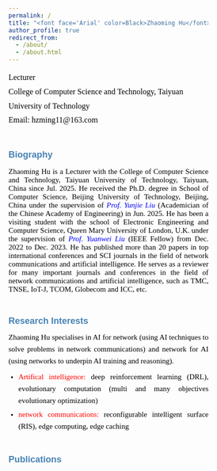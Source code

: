 ```yaml
---
permalink: /
title: "<font face='Arial' color=Black>Zhaoming Hu</font>"
author_profile: true
redirect_from: 
  - /about/
  - /about.html
---
```


<p style="line-height: 1.8;">
<font face='Calibri' size="3.75" color=Black>
Lecturer<br>
College of Computer Science and Technology, Taiyuan University of Technology<br>
Email: hzming11@163.com
</font>
</p>


# <font face='Arial' size="4.75" color=SteelBlue>Biography</font>
<p style="text-align: justify; font-family: Calibri; font-size: 15px; color: black;">
Zhaoming Hu is a Lecturer with the College of Computer Science and Technology, Taiyuan University of Technology, Taiyuan, China since Jul. 2025. He received the Ph.D. degree in School of Computer Science, Beijing University of Technology, Beijing, China under the supervision of <a href="https://ieeexplore.ieee.org/author/37537574300" style="text-decoration: none;"><i style="color: blue;">Prof. Yunjie Liu</i></a> (Academician of the Chinese Academy of Engineering) in Jun. 2025. He has been a visiting student with the school of Electronic Engineering and Computer Science, Queen Mary University of London, U.K. under the supervision of <a href="https://www.eee.hku.hk/~yuanwei/#highlights" style="text-decoration: none;"><i style="color: blue;">Prof. Yuanwei Liu</i></a> (IEEE Fellow) from Dec. 2022 to Dec. 2023. He has published more than 20 papers in top international conferences and SCI journals in the field of network communications and artificial intelligence. He serves as a reviewer for many important journals and conferences in the field of network communications and artificial intelligence, such as TMC, TNSE, IoT-J, TCOM, Globecom and ICC, etc.
</p>


# <font face='Arial' size="4.75" color=SteelBlue>Research Interests</font>
<div style="text-align: justify; font-family: Calibri; font-size: 15px; line-height: 1.6;">
  <p style="margin: 0 0 8px; color: black;">
    Zhaoming Hu specialises in AI for network (using AI techniques to solve problems in network communications) and network for AI (using networks to underpin AI training and reasoning).
  </p>
  
  <ul style="margin: 0; padding-left: 20px;">
    <li style="margin-bottom: 4px; text-align: justify;">
      <span style="color: red;">Artifical intelligence:</span> 
      <span style="color: black;">deep reinforcement learning (DRL), evolutionary computation (multi and many objectives evolutionary optimization)</span>
    </li>
    <li style="text-align: justify;">
      <span style="color: red;">network communications:</span> 
      <span style="color: black;">reconfigurable intelligent surface (RIS), edge computing, edge caching</span>
    </li>
  </ul>
</div>

# <font face='Arial' size="4.75" color=SteelBlue>Publications</font>
<html lang="en">
<head>
    <meta charset="UTF-8">
    <meta name="viewport" content="width=device-width, initial-scale=1.0">
    <title>学术出版物列表 - Zhaoming Hu</title>
    <link href="https://fonts.googleapis.com/css2?family=Calibri:wght@400;700&family=SimHei&display=swap" rel="stylesheet">
    <style>
        * {
            margin: 0;
            padding: 0;
            box-sizing: border-box;
        }
        
        body {
            font-family: 'Calibri', sans-serif;
            background: linear-gradient(135deg, #f5f7fa 0%, #e4edf5 100%);
            color: #333;
            line-height: 1.6;
            padding: 30px;
            max-width: 1200px;
            margin: 0 auto;
        }
        
        .container {
            background: white;
            border-radius: 12px;
            box-shadow: 0 8px 30px rgba(0, 0, 0, 0.1);
            padding: 40px;
            position: relative;
            overflow: hidden;
        }
        
        .container::before {
            content: "";
            position: absolute;
            top: 0;
            left: 0;
            right: 0;
            height: 5px;
            background: linear-gradient(90deg, #d32f2f, #1976d2);
        }
        
        header {
            text-align: center;
            margin-bottom: 30px;
            padding-bottom: 20px;
            border-bottom: 1px solid #e0e0e0;
        }
        
        h1 {
            color: #2c3e50;
            font-size: 32px;
            margin-bottom: 10px;
        }
        
        .scholar-link {
            text-align: center;
            margin: 25px 0;
            font-size: 15px;
        }
        
        .scholar-link a {
            color: #1976d2;
            text-decoration: none;
            font-weight: 700;
            transition: all 0.3s ease;
            position: relative;
        }
        
        .scholar-link a::after {
            content: "";
            position: absolute;
            bottom: -2px;
            left: 0;
            width: 100%;
            height: 1.5px;
            background: #1976d2;
            transform: scaleX(0);
            transform-origin: right;
            transition: transform 0.3s ease;
        }
        
        .scholar-link a:hover {
            color: #0d47a1;
        }
        
        .scholar-link a:hover::after {
            transform: scaleX(1);
            transform-origin: left;
        }
        
        .section-title {
            color: #d32f2f;
            font-size: 20px;
            margin: 30px 0 15px;
            padding-bottom: 8px;
            border-bottom: 2px solid #e0e0e0;
            position: relative;
        }
        
        .section-title::after {
            content: "";
            position: absolute;
            bottom: -2px;
            left: 0;
            width: 80px;
            height: 2px;
            background: #d32f2f;
        }
        
        .publication-list {
            list-style: none;
        }
        
        .publication-item {
            margin-bottom: 20px;
            padding-bottom: 15px;
            border-bottom: 1px dashed #e0e0e0;
            text-align: justify;
            hyphens: auto;
            font-size: 15px;
        }
        
        .publication-item:last-child {
            border-bottom: none;
        }
        
        .publication-number {
            font-weight: bold;
            color: #2c3e50;
            margin-right: 5px;
        }
        
        .publication-highlight {
            background: rgba(255, 215, 0, 0.2);
            padding: 2px 4px;
            border-radius: 3px;
            font-weight: 600;
        }
        
        .chinese-text {
            font-family: 'SimHei', 'Microsoft YaHei', sans-serif;
            font-size: 14px;
        }
        
        footer {
            text-align: center;
            margin-top: 40px;
            padding-top: 20px;
            border-top: 1px solid #e0e0e0;
            color: #7f8c8d;
            font-size: 14px;
        }
        
        .impact-factor {
            display: inline-block;
            background: #e3f2fd;
            color: #0d47a1;
            padding: 2px 6px;
            border-radius: 4px;
            font-size: 13px;
            margin-left: 5px;
            font-weight: 600;
        }
        
        .top-journal {
            display: inline-block;
            background: #ffebee;
            color: #c62828;
            padding: 2px 6px;
            border-radius: 4px;
            font-size: 13px;
            margin-left: 5px;
            font-weight: 600;
        }
        
        .ccf-rank {
            display: inline-block;
            background: #e8f5e9;
            color: #2e7d32;
            padding: 2px 6px;
            border-radius: 4px;
            font-size: 13px;
            margin-left: 5px;
            font-weight: 600;
        }
        
        @media (max-width: 768px) {
            body {
                padding: 15px;
            }
            
            .container {
                padding: 25px;
            }
            
            h1 {
                font-size: 26px;
            }
            
            .publication-item {
                font-size: 14px;
            }
        }
    </style>
</head>
<body>
    <div class="container">
        <header>
            <h1>Zhaoming Hu - 学术出版物</h1>
            <div class="scholar-link">
                <span>See a full list of publications on </span>
                <a href="https://scholar.google.co.uk/citations?user=X5bNcZ0AAAAJ&hl=zh-CN&authuser=1" target="_blank">Google Scholar</a>
            </div>
        </header>
        
        <main>
            <div class="section-title">Journal Articles</div>
            <ul class="publication-list">
                <li class="publication-item">
                    <span class="publication-number">16.</span> 
                    Zhaoming Hu, Chao Fang, Zhuwei Wang, Jining Chen, Shu-Ming Tseng, Mianxiong Dong, 
                    "Joint Content Caching and Request Routing for User-Centric Many-Objective Metaverse Services", 
                    <em>IEEE Transactions on Network Science and Engineering</em>, 12(3), 1911-1925, 2025. 
                    <span class="impact-factor">(SCI Q2，IF= 6.5)</span>
                </li>
                
                <li class="publication-item">
                    <span class="publication-number">15.</span> 
                    Zhaoming Hu, Chao Fang, Ruikang Zhong, Yuanwei Liu, 
                    "Joint physical and network layers design for STARS-assisted multi-cellular edge caching", 
                    <em>IEEE Transactions on Wireless Communications</em>, 23(11): 17446 - 17460, 2024. 
                    <span class="top-journal">(SCI Q1 ToP)</span>
                    <span class="impact-factor">(IF= 10.4)</span>
                </li>
                
                <li class="publication-item">
                    <span class="publication-number">14.</span> 
                    Zhaoming Hu, Ruikang Zhong, Chao Fang, and Yuanwei Liu, 
                    "Caching-at-STARS: the Next Generation Edge Caching", 
                    <em>IEEE Transactions on Wireless Communications</em>, 23(8): 8372-8387, 2024. 
                    <span class="top-journal">(SCI Q1 ToP)</span>
                    <span class="impact-factor">(IF= 10.4)</span>
                </li>
                
                <li class="publication-item">
                    <span class="publication-number">13.</span> 
                    Zhaoming Hu, Chao Fang, Zhuwei Wang, Shu-Ming Tseng and Mianxiong Dong, 
                    "Many-Objective Optimization Based-Content Popularity Prediction for Cache-Assisted Cloud-Edge-End Collaborative IoT Networks", 
                    <em>IEEE Internet of Things Journal</em>, 11(1): 1190-1200, 2024. 
                    <span class="top-journal">(SCI Q1 ToP)</span>
                    <span class="impact-factor">(IF= 10.6)</span>
                    <span class="publication-highlight">(ESI Highly Cited Paper)</span>
                </li>
                
                <li class="publication-item">
                    <span class="publication-number">12.</span> 
                    Chao Fang, Zhaoming Hu, Xiangheng Meng, Shanshan Tu, Zhuwei Wang, Deze Zeng, Wei Ni, Song Guo, and Zhu Han, 
                    "DRL-Driven Joint Task Offloading and Resource Allocation for Energy-Efficient Content Delivery in Cloud-Edge Cooperation Networks", 
                    <em>IEEE Transactions on Vehicular Technology</em>, 72(12): 16195-16207, 2023. 
                    <span class="impact-factor">(SCI Q2，IF=6.8)</span>
                </li>
                
                <li class="publication-item">
                    <span class="publication-number">11.</span> 
                    Chao Fang, Hang Xu, Yihui Yang, Zhaoming Hu*, Shanshan Tu, Kaoru Ota, Zheng Yang, Mianxiong Dong, Zhu Han, F. Richard Yu, Yunjie Liu, 
                    "Deep Reinforcement Learning Based Resource Allocation for Content Distribution in Fog Radio Access Networks", 
                    <em>IEEE Internet of Things Journal</em>, 9(18): 16874-16883, 2022. 
                    <span class="top-journal">(SCI Q1 ToP)</span>
                    <span class="impact-factor">(IF=10.6)</span>
                </li>
                
                <li class="publication-item">
                    <span class="publication-number">10.</span> 
                    Chao Fang, Tianyi Zhang, Jingjing Huang, Hang Xu, Zhaoming Hu, Yihui Yang, Zhuwei Wang, Zequan Zhou, and Xiling Luo, 
                    "A DRL-Driven Intelligent Optimization Strategy for Resource Allocation in Cloud-Edge-End Cooperation Environments", 
                    <em>Symmetry</em>, 14(10): 2120, 2022.
                </li>
                
                <li class="publication-item">
                    <span class="publication-number">9.</span> 
                    Chao Fang, Xiangheng Meng, Zhaoming Hu, Fangmin Xu, Deze Zeng, Mianxiong Dong, and Wei Ni, 
                    "AI-Driven Energy-Efficient Content Task Offloading in Cloud-Edge-End Cooperation Networks", 
                    <em>IEEE Open Journal of the Computer Society</em>, 162-171, 2022.
                </li>
                
                <li class="publication-item">
                    <span class="publication-number">8.</span> 
                    Zhaoming Hu, Yang Lan, Zhixia Zhang, Xingjuan Cai, 
                    "A many-objective particle swarm optimization algorithm based on multiple criteria for hybrid recommendation system", 
                    <em>KSII Transactions on Internet and Information Systems</em>, 15(2): 442-460, 2021. 
                    <span class="impact-factor">(SCI Q3)</span>
                </li>
                
                <li class="publication-item">
                    <span class="publication-number">7.</span> 
                    Jialei Xu, Zhixia Zhang, Zhaoming Hu, Lei Du, Xingjuan Cai, 
                    "A many-objective optimized task allocation scheduling model in cloud computing", 
                    <em>Applied Intelligence</em>, 51: 3293-3310, 2021.
                    <span class="impact-factor">(SCI Q2，IF= 5.3)</span>
                </li>
                
                <li class="publication-item">
                    <span class="publication-number">6.</span> 
                    Zhihua Cui, Zhixia Zhang, Zhaoming Hu, Shaojin Geng, Jinjun Chen. 
                    "A Many-objective Optimization based Intelligent High performance Data Processing Model for Cyber-Physical-Social Systems", 
                    <em>IEEE Transactions on Network Science and Engineering</em>, 9(6): 3825-3834, 2021.
                    <span class="impact-factor">(SCI Q2，IF= 6.5)</span>
                </li>
                
                <li class="publication-item">
                    <span class="publication-number">5.</span> 
                    Lijie Xie, Zhaoming Hu, Xingjuan Cai, Wensheng Zhang, Jinjun Chen. 
                    "Explainable recommendation based on knowledge graph and multi-objective optimization". 
                    <em>Complex & Intelligent Systems</em>, 7: 1241-1252, 2021. 
                    <span class="impact-factor">(SCI Q2，IF= 5.8)</span>
                </li>
                
                <li class="publication-item">
                    <span class="publication-number">4.</span> 
                    Zhihua Cui, Peng Zhao, Zhaoming Hu, Xingjuan Cai, Wensheng Zhang, Jinjun Chen, 
                    "An Improved Matrix Factorization based Model for Many-objective Optimization Recommendation", 
                    <em>Information Sciences</em>, 579: 1-14, 2021.
                    <span class="top-journal">(SCI Q1)</span>
                    <span class="impact-factor">(IF= 8.1)</span>
                </li>
                
                <li class="publication-item">
                    <span class="publication-number">3.</span> 
                    <span class="chinese-text">蔡星娟，胡钊鸣，王茜，张志霞，崔志华，张文生，"基于高维多目标优化的多无人机协同航迹规划"，</span>
                    <em>中国科学：信息科学（中文版）</em>，537: 148-161, 2020.
                    <span class="ccf-rank">(CCF A)</span>
                </li>
                
                <li class="publication-item">
                    <span class="publication-number">2.</span> 
                    Xingjuan Cai, Zhaoming Hu, Jinjun Chen, 
                    "A many-objective optimization recommendation algorithm based on knowledge mining", 
                    <em>Information Sciences</em>, 537: 148-161, 2020.
                    <span class="top-journal">(SCI Q1 ToP)</span>
                    <span class="impact-factor">(IF= 8.1)</span>
                </li>
                
                <li class="publication-item">
                    <span class="publication-number">1.</span> 
                    Xingjuan Cai, Zhaoming Hu, Peng Zhao, WenSheng Zhang, Jinjun Chen, 
                    "A hybrid recommendation system with many-objective evolutionary", 
                    <em>Expert Systems with Applications</em>, 2020, 159: 113648.
                    <span class="top-journal">(SCI Q1 ToP)</span>
                    <span class="impact-factor">(IF= 6.954)</span>
                </li>
            </ul>
            
            <div class="section-title">Conference Articles</div>
            <ul class="publication-list">
                <li class="publication-item">
                    <span class="publication-number">4.</span> 
                    Chao Fang, Hang Xu, Yulong Bai, Tianyi Zhang, Yihui Yang, Zhaoming Hu, 
                    "Deep Reinforcement Learning-Based Joint Task Offloading in Cloud-Edge-End Cooperation Environments", 
                    <em>IEEE International Conference on Frontiers of Electronics, Information and Computation Technologies (IEEE ICFEICT)</em>, 
                    Wuhan, China, 2022.8.19-8.21.
                </li>
                
                <li class="publication-item">
                    <span class="publication-number">3.</span> 
                    Chao Fang, Yihui Yang, Hang Xu, Tianyi Zhang, Xiaolin Qin, Zhaoming Hu, 
                    "Deep Reinforcement Learning-Based Traffic Engineering in Cloud-Edge-End Collaboration Environments", 
                    <em>IEEE International Conference on Frontiers of Electronics, Information and Computation Technologies (IEEE ICFEICT)</em>, 
                    Wuhan, China, 2022.8.19-8.21.
                </li>
                
                <li class="publication-item">
                    <span class="publication-number">2.</span> 
                    Zhaoming Hu, Ruikang Zhong, Chao Fang, Yuanwei Liu, 
                    "Exploiting Caching-at-STARS: Joint caching replacement and hybrid beamforming", 
                    <em>IEEE Globecom</em>, Kuala Lumpur, Malaysia, 2023.12.4-12.8.
                </li>
                
                <li class="publication-item">
                    <span class="publication-number">1.</span> 
                    Chao Fang, Xiangheng Meng, Zhaoming Hu, Xiaoping Yang, Fangmin Xu, Peng Li, Mianxiong Dong, 
                    "DRL-Based Green Task Offloading for Content Distribution in NOMA-Enabled Cloud-Edge-End Cooperation Environments", 
                    <em>IEEE ICC</em>, Rome, Italy, 2023.5.28-6.1.
                </li>
            </ul>
        </main>
      
        </footer>
    </div>
</body>
</html>


<span style="white-space: nowrap;"><font face='Calibri' size="3.75" color=Black>See a full list of publications on </font>[<font face='Calibri' size="3.75" color=Blue >Google Scholar</font>](https://scholar.google.co.uk/citations?user=X5bNcZ0AAAAJ&hl=zh-CN&authuser=1).</span>

<p style="line-height: 1.8;">
<font face='Calibri' size="4" color=Red>Journal Articles</font><br>

<font face='Calibri' size="3.75" color=Black>
16. Zhaoming Hu, Chao Fang, Zhuwei Wang, Jining Chen, Shu-Ming Tseng, Mianxiong Dong, Joint Content Caching and Request Routing for User-Centric Many-Objective Metaverse Services, IEEE Transactions on Network Science and Engineering, 12(3), 1911-1925, 2025. (SCI Q2，IF= 6.5)<br>
  
15. Zhaoming Hu, Chao Fang, Ruikang Zhong, Yuanwei Liu, Joint physical and network layers design for STARS-assisted multi-cellular edge caching, IEEE Transactions on Wireless Communications, 23(11): 17446 - 17460, 2024. (SCI Q1 ToP，IF= 10.4)<br>
  
14. Zhaoming Hu, Ruikang Zhong, Chao Fang, and Yuanwei Liu, Caching-at-STARS: the Next Generation Edge Caching, IEEE Transactions on Wireless Communications, 23(8): 8372-8387, 2024. (SCI Q1 ToP，IF= 10.4)<br>
    
13. Zhaoming Hu, Chao Fang, Zhuwei Wang, Shu-Ming Tseng and Mianxiong Dong, Many-Objective Optimization Based-Content Popularity Prediction for Cache-Assisted Cloud-Edge-End Collaborative IoT Networks, IEEE Internet of Things Journal, 11(1): 1190-1200, 2024. (SCI Q1 ToP，IF= 10.6，ESI Highly Cited Paper)<br>
    
12. Chao Fang, Zhaoming Hu, Xiangheng Meng, Shanshan Tu, Zhuwei Wang, Deze Zeng, Wei Ni, Song Guo, and Zhu Han, DRL-Driven Joint Task Offloading and Resource Allocation for Energy-Efficient Content Delivery in Cloud-Edge Cooperation Networks, IEEE Transactions on Vehicular Technology, 72(12): 16195-16207, 2023. (SCI Q2，IF=6.8)<br>
    
11. Chao Fang, Hang Xu, Yihui Yang, Zhaoming Hu*, Shanshan Tu, Kaoru Ota, Zheng Yang, Mianxiong Dong, Zhu Han, F. Richard Yu, Yunjie Liu, Deep Reinforcement Learning Based Resource Allocation for Content Distribution in Fog Radio Access Networks, IEEE Internet of Things Journal, 9(18): 16874-16883, 2022. (SCI Q1 ToP，IF=10.6)<br>
    
10. Chao Fang, Tianyi Zhang, Jingjing Huang, Hang Xu, Zhaoming Hu, Yihui Yang, Zhuwei Wang, Zequan Zhou, and Xiling Luo, A DRL-Driven Intelligent Optimization Strategy for Resource Allocation in Cloud-Edge-End Cooperation Environments, Symmetry, 14(10): 2120, 2022.<br>
    
9. Chao Fang, Xiangheng Meng, Zhaoming Hu, Fangmin Xu, Deze Zeng, Mianxiong Dong, and Wei Ni, AI-Driven Energy-Efficient Content Task Offloading in Cloud-Edge-End Cooperation Networks, IEEE Open Journal of the Computer Society, 162-171, 2022.<br>
    
8. Zhaoming Hu, Yang Lan, Zhixia Zhang, Xingjuan Cai, A many-objective particle swarm optimization algorithm based on multiple criteria for hybrid recommendation system, KSII Transactions on Internet and Information Systems, 15(2): 442-460, 2021. （SCI Q3）<br>
   
7. Jialei Xu, Zhixia Zhang, Zhaoming Hu, Lei Du, Xingjuan Cai, A many-objective optimized task allocation scheduling model in cloud computing, Applied Intelligence, 51: 3293-3310, 2021.（SCI Q2，IF= 5.3）<br>
   
6. Zhihua Cui, Zhixia Zhang, Zhaoming Hu, Shaojin Geng, Jinjun Chen. A Many-objective Optimization based Intelligent High performance Data Processing Model for Cyber-Physical-Social Systems, IEEE Transactions on Network Science and Engineering, 9(6): 3825-3834, 2021.（SCI Q2，IF= 6.5）<br>
   
5. Lijie Xie, Zhaoming Hu, Xingjuan Cai, Wensheng Zhang, Jinjun Chen. Explainable recommendation based on knowledge graph and multi-objective optimization. Complex & Intelligent Systems, 7: 1241–1252, 2021. （SCI Q2，IF= 5.8）<br>
   
4. Zhihua Cui, Peng Zhao, Zhaoming Hu, Xingjuan Cai, Wensheng Zhang, Jinjun Chen, An Improved Matrix Factorization based Model for Many-objective Optimization Recommendation, Information Sciences, 579: 1-14, 2021.（SCI Q1，IF= 8.1）<br>
   
3. <font face='黑体' size="3.5" color=Black>蔡星娟，胡钊鸣，王茜，张志霞，崔志华，张文生，基于高维多目标优化的多无人机协同航迹规划，中国科学：信息科学（中文版）</font>，537: 148-161, 2020.（CCF A）<br>
   
2. Xingjuan Cai, Zhaoming Hu, Jinjun Chen, A many-objective optimization recommendation algorithm based on knowledge mining, Information Sciences, 537: 148-161, 2020.（SCI Q1 ToP，IF= 8.1）<br>
   
1. Xingjuan Cai, Zhaoming Hu, Peng Zhao, WenSheng Zhang, Jinjun Chen, A hybrid recommendation system with many-objective evolutionary, Expert Systems with Applications, 2020, 159: 113648.（SCI Q1 ToP，IF= 6.954）<br>
</font>

<font face='Calibri' size="4" color=Red>Conference Articles</font><br>

<font face='Calibri' size="3.75" color=Black>
4. Chao Fang, Hang Xu, Yulong Bai, Tianyi Zhang, Yihui Yang, Zhaoming Hu, Deep Reinforcement Learning-Based Joint Task Offloading in Cloud-Edge-End Cooperation Environments, IEEE International Conference on Frontiers of Electronics, Information and Computation Technologies (IEEE ICFEICT), Wuhan, China, 2022.8.19-8.21.<br>
   
3. Chao Fang, Yihui Yang, Hang Xu, Tianyi Zhang, Xiaolin Qin, Zhaoming Hu, Deep Reinforcement Learning-Based Traffic Engineering in Cloud-Edge-End Collaboration Environments, IEEE International Conference on Frontiers of Electronics, Information and Computation Technologies (IEEE ICFEICT), Wuhan, China, 2022.8.19-8.21.<br>
   
2. Zhaoming Hu, Ruikang Zhong, Chao Fang, Yuanwei Liu, Exploiting Caching-at-STARS: Joint caching replacement and hybrid beamforming (IEEE Globecom), Kuala Lumpur, Malaysia, 2023.12.4-12.8.<br>
   
1. Chao Fang, Xiangheng Meng, Zhaoming Hu, Xiaoping Yang, Fangmin Xu, Peng Li, Mianxiong Dong, DRL-Based Green Task Offloading for Content Distribution in NOMA-Enabled Cloud-Edge-End Cooperation Environments (IEEE ICC), Rome, Italy, 2023.5.28-6.1.<br>
</font>
</p>









